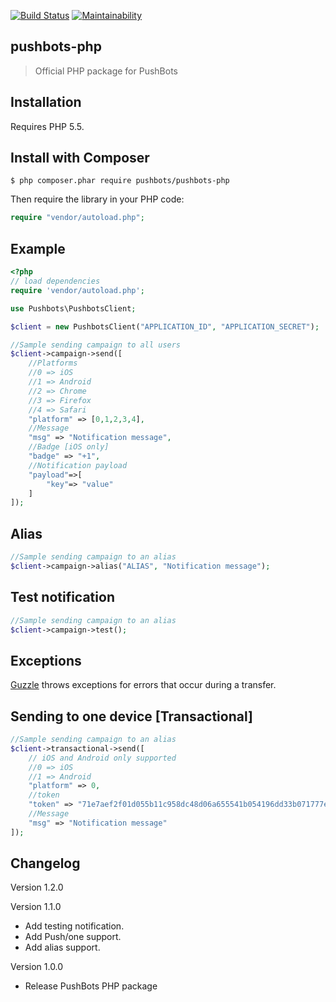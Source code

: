 [![Build
Status](https://travis-ci.org/pushbots/pushbots-php.svg?branch=master)](https://travis-ci.org/pushbots/pushbots-php) [![Maintainability](https://api.codeclimate.com/v1/badges/46f15715f32dd218b5e6/maintainability)](https://codeclimate.com/github/pushbots/pushbots-php/maintainability)
## pushbots-php

> Official PHP package for PushBots


## Installation

Requires PHP 5.5.


Install with Composer
------------

```
$ php composer.phar require pushbots/pushbots-php
```

Then require the library in your PHP code:

```php
require "vendor/autoload.php";
```


Example
------------

```php
<?php
// load dependencies
require 'vendor/autoload.php';

use Pushbots\PushbotsClient;

$client = new PushbotsClient("APPLICATION_ID", "APPLICATION_SECRET");

//Sample sending campaign to all users
$client->campaign->send([
	//Platforms
	//0 => iOS
	//1 => Android
	//2 => Chrome
	//3 => Firefox
	//4 => Safari
	"platform" => [0,1,2,3,4], 
	//Message
	"msg" => "Notification message",
	//Badge [iOS only]
	"badge"	=> "+1",
	//Notification payload
	"payload"=>[
		"key"=> "value"
	]
]);

```

Alias
------------

```php
//Sample sending campaign to an alias
$client->campaign->alias("ALIAS", "Notification message");
```


Test notification
-------------

```php
//Sample sending campaign to an alias
$client->campaign->test();
```

Exceptions
-------------

[Guzzle](http://docs.guzzlephp.org/en/stable/quickstart.html#exceptions) throws exceptions for errors that occur during a transfer.

Sending to one device [Transactional]
------------

```php
//Sample sending campaign to an alias
$client->transactional->send([
	// iOS and Android only supported
	//0 => iOS
	//1 => Android
	"platform" => 0, 
	//token
	"token" => "71e7aef2f01d055b11c958dc48d06a655541b054196dd33b071777e1557dcb48",
	//Message
	"msg" => "Notification message"
]);
```

Changelog
-------------
Version 1.2.0


Version 1.1.0
 * Add testing notification.
 * Add Push/one support.
 * Add alias support.

Version 1.0.0
 * Release PushBots PHP package
